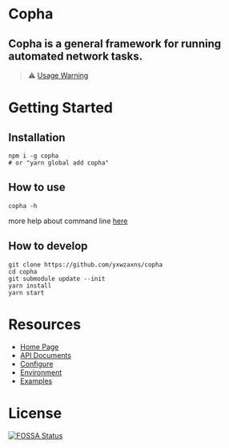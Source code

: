 # Copha
## Copha is a general framework for running automated network tasks.

> ⚠️ [Usage Warning](https://copha.net/usage_warning)

# Getting Started
## Installation
```
npm i -g copha
# or "yarn global add copha"
```

## How to use
```
copha -h
```
more help about command line [here](https://copha.net/cli)

## How to develop

```
git clone https://github.com/yxwzaxns/copha
cd copha
git submodule update --init
yarn install
yarn start
```

# Resources
* [Home Page](https://copha.net)
* [API Documents](https://copha.net/api)
* [Configure](https://copha.net/configure)
* [Environment](https://copha.net/env)
* [Examples](https://copha.net/examples)

# License
[![FOSSA Status](https://app.fossa.com/api/projects/git%2Bhttps%3A%2F%2Fgithub.com%2Fyxwzaxns%2Fcopha.svg?type=large)](https://app.fossa.com/projects/git%2Bgithub.com%2Fyxwzaxns%2Fcopha?ref=badge_large)
